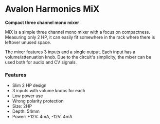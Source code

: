 # Avalon Harmonics MiX

**Compact three channel mono mixer**

MiX is a simple three channel mono mixer with a focus on compactness. Measuring only 2 HP, it can easily fit somewhere in the rack where there is leftover unused space.

The mixer features 3 inputs and a single output. Each input has a volume/attenuation knob. Due to the circuit's simplicity, the mixer can be used both for audio and CV signals.

### Features

* Slim 2 HP design
* 3 inputs with volume knobs for each
* Low power use
* Wrong polarity protection
* Size: 2HP
* Depth: 54mm
* Power: +12V: 4mA, -12V: 4mA